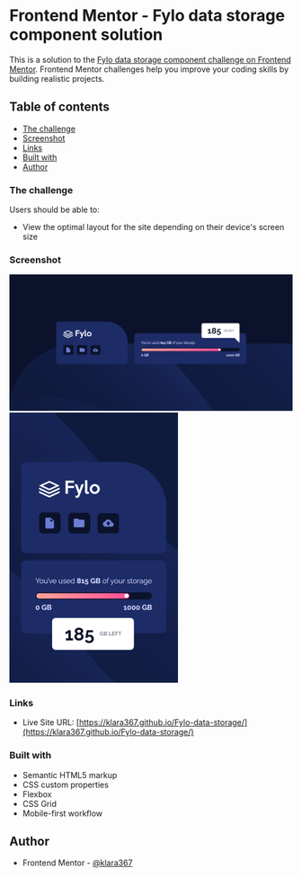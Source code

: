 # Frontend Mentor - Fylo data storage component solution

This is a solution to the [Fylo data storage component challenge on Frontend Mentor](https://www.frontendmentor.io/challenges/fylo-data-storage-component-1dZPRbV5n). Frontend Mentor challenges help you improve your coding skills by building realistic projects. 

## Table of contents

  - [The challenge](#the-challenge)
  - [Screenshot](#screenshot)
  - [Links](#links)
  - [Built with](#built-with)
  - [Author](#author)


### The challenge

Users should be able to:

- View the optimal layout for the site depending on their device's screen size

### Screenshot

![](./screenshots/desktop-design.png)
![](./screenshots/mobile-design.png)


### Links

- Live Site URL: [https://klara367.github.io/Fylo-data-storage/](https://klara367.github.io/Fylo-data-storage/)

### Built with

- Semantic HTML5 markup
- CSS custom properties
- Flexbox
- CSS Grid
- Mobile-first workflow

## Author

- Frontend Mentor - [@klara367](https://www.frontendmentor.io/profile/klara367)
